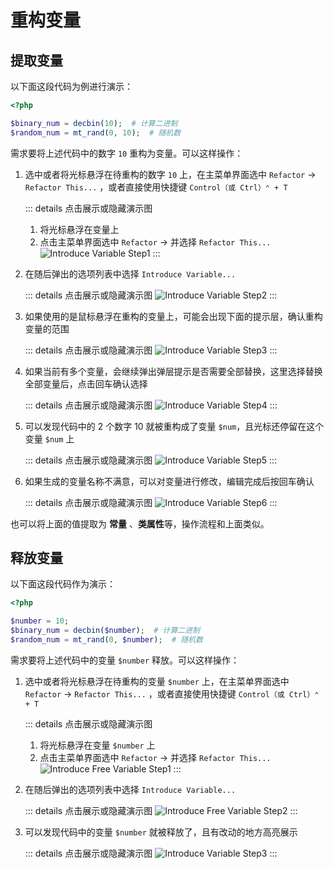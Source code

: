 # 重构变量

## 提取变量

以下面这段代码为例进行演示：

```php
<?php

$binary_num = decbin(10);  # 计算二进制
$random_num = mt_rand(0, 10);  # 随机数
```

需求要将上述代码中的数字 `10` 重构为变量。可以这样操作：

1. 选中或者将光标悬浮在待重构的数字 `10` 上，在主菜单界面选中 `Refactor` -> `Refactor This...`
   ，或者直接使用快捷键 `Control（或 Ctrl）⌃ + T`

   ::: details 点击展示或隐藏演示图
    1. 将光标悬浮在变量上
    2. 点击主菜单界面选中 `Refactor` -> 并选择 `Refactor This...`
       ![Introduce Variable Step1](images/refactoring-for-introduce-variable/introduce-variable-step1.png)
   :::

2. 在随后弹出的选项列表中选择 `Introduce Variable...`

   ::: details 点击展示或隐藏演示图
   ![Introduce Variable Step2](images/refactoring-for-introduce-variable/introduce-variable-step2.png)
   :::

3. 如果使用的是鼠标悬浮在重构的变量上，可能会出现下面的提示层，确认重构变量的范围

   ::: details 点击展示或隐藏演示图
   ![Introduce Variable Step3](images/refactoring-for-introduce-variable/introduce-variable-step3.png)
   :::

4. 如果当前有多个变量，会继续弹出弹层提示是否需要全部替换，这里选择替换全部变量后，点击回车确认选择

   ::: details 点击展示或隐藏演示图
   ![Introduce Variable Step4](images/refactoring-for-introduce-variable/introduce-variable-step4.png)
   :::

5. 可以发现代码中的 2 个数字 10 就被重构成了变量 `$num`，且光标还停留在这个变量 `$num` 上

   ::: details 点击展示或隐藏演示图
   ![Introduce Variable Step5](images/refactoring-for-introduce-variable/introduce-variable-step5.png)
   :::

6. 如果生成的变量名称不满意，可以对变量进行修改，编辑完成后按回车确认

   ::: details 点击展示或隐藏演示图
   ![Introduce Variable Step6](images/refactoring-for-introduce-variable/introduce-variable-step6.png)
   :::

也可以将上面的值提取为 **常量** 、**类属性**等，操作流程和上面类似。

## 释放变量

以下面这段代码作为演示：

```php
<?php

$number = 10;
$binary_num = decbin($number);  # 计算二进制
$random_num = mt_rand(0, $number);  # 随机数
```

需求要将上述代码中的变量 `$number` 释放。可以这样操作：

1. 选中或者将光标悬浮在待重构的变量 `$number` 上，在主菜单界面选中 `Refactor` -> `Refactor This...`
   ，或者直接使用快捷键 `Control（或 Ctrl）⌃ + T`

   ::: details 点击展示或隐藏演示图
    1. 将光标悬浮在变量 `$number` 上
    2. 点击主菜单界面选中 `Refactor` -> 并选择 `Refactor This...`
       ![Introduce Free Variable Step1](images/refactoring-for-introduce-variable/introduce-free-variable-step1.png)
   :::

2. 在随后弹出的选项列表中选择 `Introduce Variable...`

   ::: details 点击展示或隐藏演示图
   ![Introduce Free Variable Step2](images/refactoring-for-introduce-variable/introduce-free-variable-step2.png)
   :::

3. 可以发现代码中的变量 `$number` 就被释放了，且有改动的地方高亮展示

   ::: details 点击展示或隐藏演示图
   ![Introduce Variable Step3](images/refactoring-for-introduce-variable/introduce-variable-step3.png)
   :::
